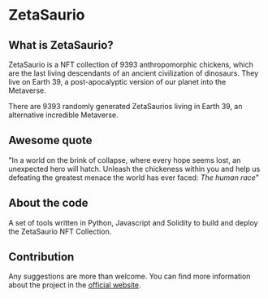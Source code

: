 # ZetaSaurio

## What is ZetaSaurio?

ZetaSaurio is a NFT collection of 9393 anthropomorphic chickens, which are the last living descendants of an ancient civilization of dinosaurs. They live on Earth 39, a post-apocalyptic version of our planet into the Metaverse.

There are 9393 randomly generated ZetaSaurios living in Earth 39, an alternative incredible Metaverse.

## Awesome quote

"In a world on the brink of collapse, where every hope seems lost, an unexpected hero will hatch.
Unleash the chickeness within you and help us defeating the greatest menace the world has ever faced: *The human race*"

## About the code

A set of tools written in Python, Javascript and Solidity to build and deploy the ZetaSaurio NFT Collection.

## Contribution

Any suggestions are more than welcome. You can find more information about the project in the [official website](https://zetasaurio.com).

